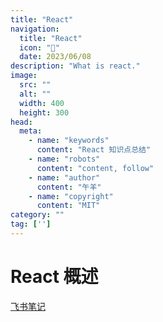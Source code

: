 ```yaml
---
title: "React"
navigation:
  title: "React"
  icon: "🏡"
  date: 2023/06/08
description: "What is react."
image:
  src: ""
  alt: ""
  width: 400
  height: 300
head:
  meta:
    - name: "keywords"
      content: "React 知识点总结"
    - name: "robots"
      content: "content, follow"
    - name: "author"
      content: "午羊"
    - name: "copyright"
      content: "MIT"
category: ""
tag: ['']
---
```


# React 概述

[飞书笔记](https://nplm6waua7.feishu.cn/docx/CHrMd76AQorp3FxM8SAc25dQnoc)